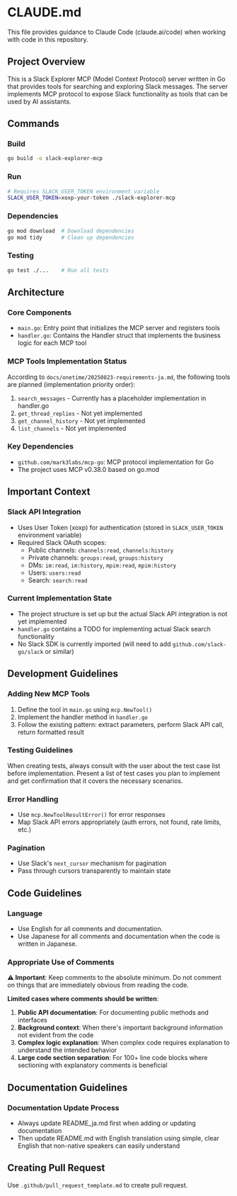 # CLAUDE.md

This file provides guidance to Claude Code (claude.ai/code) when working with code in this repository.

## Project Overview
This is a Slack Explorer MCP (Model Context Protocol) server written in Go that provides tools for searching and exploring Slack messages. The server implements MCP protocol to expose Slack functionality as tools that can be used by AI assistants.

## Commands

### Build
```bash
go build -o slack-explorer-mcp
```

### Run
```bash
# Requires SLACK_USER_TOKEN environment variable
SLACK_USER_TOKEN=xoxp-your-token ./slack-explorer-mcp
```

### Dependencies
```bash
go mod download  # Download dependencies
go mod tidy      # Clean up dependencies
```

### Testing
```bash
go test ./...    # Run all tests
```

## Architecture

### Core Components
- `main.go`: Entry point that initializes the MCP server and registers tools
- `handler.go`: Contains the Handler struct that implements the business logic for each MCP tool

### MCP Tools Implementation Status
According to `docs/onetime/20250823-requirements-ja.md`, the following tools are planned (implementation priority order):
1. `search_messages` - Currently has a placeholder implementation in handler.go
2. `get_thread_replies` - Not yet implemented
3. `get_channel_history` - Not yet implemented
4. `list_channels` - Not yet implemented

### Key Dependencies
- `github.com/mark3labs/mcp-go`: MCP protocol implementation for Go
- The project uses MCP v0.38.0 based on go.mod

## Important Context

### Slack API Integration
- Uses User Token (xoxp) for authentication (stored in `SLACK_USER_TOKEN` environment variable)
- Required Slack OAuth scopes:
  - Public channels: `channels:read`, `channels:history`
  - Private channels: `groups:read`, `groups:history`
  - DMs: `im:read`, `im:history`, `mpim:read`, `mpim:history`
  - Users: `users:read`
  - Search: `search:read`

### Current Implementation State
- The project structure is set up but the actual Slack API integration is not yet implemented
- `handler.go` contains a TODO for implementing actual Slack search functionality
- No Slack SDK is currently imported (will need to add `github.com/slack-go/slack` or similar)

## Development Guidelines

### Adding New MCP Tools
1. Define the tool in `main.go` using `mcp.NewTool()`
2. Implement the handler method in `handler.go`
3. Follow the existing pattern: extract parameters, perform Slack API call, return formatted result

### Testing Guidelines
When creating tests, always consult with the user about the test case list before implementation. Present a list of test cases you plan to implement and get confirmation that it covers the necessary scenarios.

### Error Handling
- Use `mcp.NewToolResultError()` for error responses
- Map Slack API errors appropriately (auth errors, not found, rate limits, etc.)

### Pagination
- Use Slack's `next_cursor` mechanism for pagination
- Pass through cursors transparently to maintain state

## Code Guidelines

### Language
- Use English for all comments and documentation.
- Use Japanese for all comments and documentation when the code is written in Japanese.

### Appropriate Use of Comments
**⚠️ Important**: Keep comments to the absolute minimum. Do not comment on things that are immediately obvious from reading the code.

**Limited cases where comments should be written**:
1. **Public API documentation**: For documenting public methods and interfaces
2. **Background context**: When there's important background information not evident from the code
3. **Complex logic explanation**: When complex code requires explanation to understand the intended behavior
4. **Large code section separation**: For 100+ line code blocks where sectioning with explanatory comments is beneficial

## Documentation Guidelines

### Documentation Update Process
- Always update README_ja.md first when adding or updating documentation
- Then update README.md with English translation using simple, clear English that non-native speakers can easily understand

## Creating Pull Request
Use `.github/pull_request_template.md` to create pull request.
